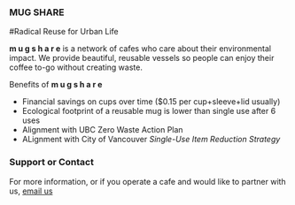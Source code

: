 
### MUG SHARE
#Radical Reuse for Urban Life

**m u g   s h a r e** is a network of cafes who care about their environmental impact. We provide beautiful, reusable vessels so people can enjoy their coffee to-go without creating waste.


Benefits of **m u g   s h a r e**
- Financial savings on cups over time ($0.15 per cup+sleeve+lid usually)
- Ecological footprint of a reusable mug is lower than single use after 6 uses
- Alignment with UBC Zero Waste Action Plan
- ALignment with City of Vancouver _Single-Use Item Reduction Strategy_

### Support or Contact

For more information, or if you operate a cafe and would like to partner with us, [email us](mailto:mugshareubc@gmail.com)